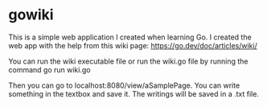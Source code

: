 # gowiki

This is a simple web application I created when learning Go.
I created the web app with the help from this wiki page: https://go.dev/doc/articles/wiki/

You can run the wiki executable file or run the wiki.go file by running the command go run wiki.go

Then you can go to localhost:8080/view/aSamplePage. You can write something in the textbox and save it.
The writings will be saved in a .txt file.
